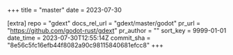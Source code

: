 +++
title = "master"
date = 2023-07-30

[extra]
repo = "gdext"
docs_rel_url = "gdext/master/godot"
pr_url = "https://github.com/godot-rust/gdext"
pr_author = ""
sort_key = 9999-01-01
date_time = 2023-07-30T12:55:14Z
commit_sha = "8e56c5fc16efb44f8082a90c98115840681efcc8"
+++



